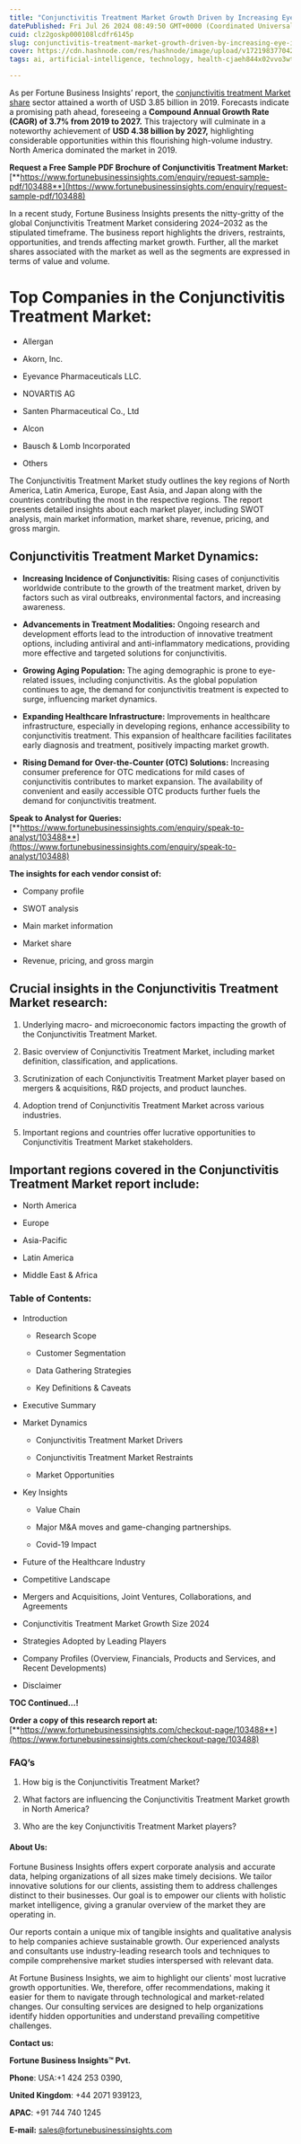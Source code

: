 ```yaml
---
title: "Conjunctivitis Treatment Market Growth Driven by Increasing Eye Infection Cases"
datePublished: Fri Jul 26 2024 08:49:50 GMT+0000 (Coordinated Universal Time)
cuid: clz2goskp000108lcdfr6145p
slug: conjunctivitis-treatment-market-growth-driven-by-increasing-eye-infection-cases
cover: https://cdn.hashnode.com/res/hashnode/image/upload/v1721983770420/2179d550-ee66-40ec-abdb-c7c5b8017f5f.png
tags: ai, artificial-intelligence, technology, health-cjaeh844x02vvo3wtj5r2s75q, healthcare

---
```


As per Fortune Business Insights’ report, the [conjunctivitis treatment Market share](https://www.fortunebusinessinsights.com/conjunctivitis-treatment-market-103488) sector attained a worth of USD 3.85 billion in 2019. Forecasts indicate a promising path ahead, foreseeing a **Compound Annual Growth Rate (CAGR) of 3.7% from 2019 to 2027.** This trajectory will culminate in a noteworthy achievement of **USD 4.38 billion by 2027,** highlighting considerable opportunities within this flourishing high-volume industry. North America dominated the market in 2019.

**Request a Free Sample PDF Brochure of Conjunctivitis Treatment Market:** [**https://www.fortunebusinessinsights.com/enquiry/request-sample-pdf/103488**](https://www.fortunebusinessinsights.com/enquiry/request-sample-pdf/103488)

In a recent study, Fortune Business Insights presents the nitty-gritty of the global Conjunctivitis Treatment Market considering 2024–2032 as the stipulated timeframe. The business report highlights the drivers, restraints, opportunities, and trends affecting market growth. Further, all the market shares associated with the market as well as the segments are expressed in terms of value and volume.

# **Top Companies in the Conjunctivitis Treatment Market:**

* Allergan
    
* Akorn, Inc.
    
* Eyevance Pharmaceuticals LLC.
    
* NOVARTIS AG
    
* Santen Pharmaceutical Co., Ltd
    
* Alcon
    
* Bausch & Lomb Incorporated
    
* Others
    

The Conjunctivitis Treatment Market study outlines the key regions of North America, Latin America, Europe, East Asia, and Japan along with the countries contributing the most in the respective regions. The report presents detailed insights about each market player, including SWOT analysis, main market information, market share, revenue, pricing, and gross margin.

## Conjunctivitis Treatment Market **Dynamics**:

* **Increasing Incidence of Conjunctivitis:** Rising cases of conjunctivitis worldwide contribute to the growth of the treatment market, driven by factors such as viral outbreaks, environmental factors, and increasing awareness.
    
* **Advancements in Treatment Modalities:** Ongoing research and development efforts lead to the introduction of innovative treatment options, including antiviral and anti-inflammatory medications, providing more effective and targeted solutions for conjunctivitis.
    
* **Growing Aging Population:** The aging demographic is prone to eye-related issues, including conjunctivitis. As the global population continues to age, the demand for conjunctivitis treatment is expected to surge, influencing market dynamics.
    
* **Expanding Healthcare Infrastructure:** Improvements in healthcare infrastructure, especially in developing regions, enhance accessibility to conjunctivitis treatment. This expansion of healthcare facilities facilitates early diagnosis and treatment, positively impacting market growth.
    
* **Rising Demand for Over-the-Counter (OTC) Solutions:** Increasing consumer preference for OTC medications for mild cases of conjunctivitis contributes to market expansion. The availability of convenient and easily accessible OTC products further fuels the demand for conjunctivitis treatment.
    

**Speak to Analyst for Queries:** [**https://www.fortunebusinessinsights.com/enquiry/speak-to-analyst/103488**](https://www.fortunebusinessinsights.com/enquiry/speak-to-analyst/103488)

**The insights for each vendor consist of:**

* Company profile
    
* SWOT analysis
    
* Main market information
    
* Market share
    
* Revenue, pricing, and gross margin
    

## **Crucial insights in the Conjunctivitis Treatment Market research:**

1. Underlying macro- and microeconomic factors impacting the growth of the Conjunctivitis Treatment Market.
    
2. Basic overview of Conjunctivitis Treatment Market, including market definition, classification, and applications.
    
3. Scrutinization of each Conjunctivitis Treatment Market player based on mergers & acquisitions, R&D projects, and product launches.
    
4. Adoption trend of Conjunctivitis Treatment Market across various industries.
    
5. Important regions and countries offer lucrative opportunities to Conjunctivitis Treatment Market stakeholders.
    

## **Important regions covered in the Conjunctivitis Treatment Market report include:**

* North America
    
* Europe
    
* Asia-Pacific
    
* Latin America
    
* Middle East & Africa
    

### **Table of Contents:**

* Introduction
    
    * Research Scope
        
    * Customer Segmentation
        
    * Data Gathering Strategies
        
    * Key Definitions & Caveats
        
* Executive Summary
    
* Market Dynamics
    
    * Conjunctivitis Treatment Market Drivers
        
    * Conjunctivitis Treatment Market Restraints
        
    * Market Opportunities
        
* Key Insights
    
    * Value Chain
        
    * Major M&A moves and game-changing partnerships.
        
    * Covid-19 Impact
        
* Future of the Healthcare Industry
    
* Competitive Landscape
    
* Mergers and Acquisitions, Joint Ventures, Collaborations, and Agreements
    
* Conjunctivitis Treatment Market Growth Size 2024
    
* Strategies Adopted by Leading Players
    
* Company Profiles (Overview, Financials, Products and Services, and Recent Developments)
    
* Disclaimer
    

**TOC Continued…!**

**Order a copy of this research report at:** [**https://www.fortunebusinessinsights.com/checkout-page/103488**](https://www.fortunebusinessinsights.com/checkout-page/103488)

### **FAQ’s**

1. How big is the Conjunctivitis Treatment Market?
    
2. What factors are influencing the Conjunctivitis Treatment Market growth in North America?
    
3. Who are the key Conjunctivitis Treatment Market players?
    

#### **About Us:**

Fortune Business Insights offers expert corporate analysis and accurate data, helping organizations of all sizes make timely decisions. We tailor innovative solutions for our clients, assisting them to address challenges distinct to their businesses. Our goal is to empower our clients with holistic market intelligence, giving a granular overview of the market they are operating in.

Our reports contain a unique mix of tangible insights and qualitative analysis to help companies achieve sustainable growth. Our experienced analysts and consultants use industry-leading research tools and techniques to compile comprehensive market studies interspersed with relevant data.

At Fortune Business Insights, we aim to highlight our clients' most lucrative growth opportunities. We, therefore, offer recommendations, making it easier for them to navigate through technological and market-related changes. Our consulting services are designed to help organizations identify hidden opportunities and understand prevailing competitive challenges.

**Contact us:**

**Fortune Business Insights™ Pvt.**

**Phone**: USA:+1 424 253 0390,

**United Kingdom**: +44 2071 939123,

**APAC**: +91 744 740 1245

**E-mail:** [sales@fortunebusinessinsights.com](mailto:sales@fortunebusinessinsights.com)